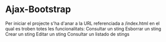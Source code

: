 Ajax-Bootstrap
==============
Per iniciar el projecte s'ha d'anar a la URL referenciada a /index.html en el qual es troben totes les funcionalitats: Consultar un sting Esborrar un sting Crear un sting Editar un sting Consultar un listado de stings
